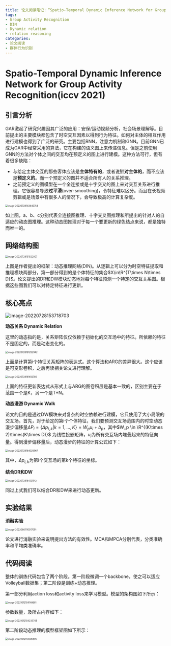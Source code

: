 ```yaml
---
title: 论文阅读笔记：“Spatio-Temporal Dynamic Inference Network for Group Activity Recognition”
tags: 
- Group Activity Recognition
- DIN
- Dynamic relation
- relation reasoning
categories:
- 论文阅读
- 群体行为识别
---
```


# Spatio-Temporal Dynamic Inference Network for Group Activity Recognition(iccv 2021)

## 引言分析

GAR激起了研究兴趣因其广泛的应用：安保/运动视频分析，社会场景理解等。目前提出的主要模块都包含了时空交互因素以得到行为特征。如何对主体的相互作用进行建模也得到了广泛的研究。主要包括RNN，注意力机制和GNN。目前GNN已成为GAR中经常采用的算法，它在构建的语义图上来传递信息。但是之前使用GNN的方法对个体之间的交互均在预定义的图上进行建模。这种方法可行，但有着很多缺陷：

- 与给定主体交互的那些客体应该是**主体特有的**，或者说**针对主体的**，而不应该是**预定义的**。而一个预定义的图并不适合所有人的关系推理。
- 之前预定义的图模型在一个全连接或是十字交叉的图上来对交互关系进行推理。它很容易导致**过平滑**(over-smoothing)，令特征难以区分。而且在长视频剪辑或是场景中有很多人的情况下，会导致极高的计算复杂度。

<img src="https://raw.githubusercontent.com/coelien/image-hosting/master/img/202207281434926.png" alt="image-20220728143440754" style="zoom:50%;" />

如上图，a、b、c分别代表全连接图推理、十字交叉图推理和所提出的针对人的自适应的动态图推理。这种动态图推理对于每一个要更新的绿色结点来说，都是独特而唯一的。

## 网络结构图

<img src="https://raw.githubusercontent.com/coelien/image-hosting/master/img/202207281515136.png" alt="image-20220728151522007" style="zoom:50%;" />

上图是作者提出的框架：动态推理网络(DIN)。从逻辑上可以分为时空特征提取和推理模块两部分，第一部分得到的是个体特征的集合$X\in\R^{T\times N\times D}$。论文提出的DR和DW模块动态地对每个特征预测一个特定的交互关系图。根据这些图我们可以对特定特征进行更新。

## 核心亮点

![image-20220728153718703](https://raw.githubusercontent.com/coelien/image-hosting/master/img/202207281537853.png)

**动态关系 Dynamic Relation**

这里的动态指的是，关系矩阵仅仅依赖于初始化的交互场中的特征。所依赖的特征不是固定的，而是动态变化的。

<img src="C:/Users/sixwa/AppData/Roaming/Typora/typora-user-images/image-20220728161252942.png" alt="image-20220728161252942" style="zoom:50%;" />

上面是计算第i个特征关系矩阵的表达式。这个算法和ARG的差异很大。这个应该是可变形卷积，之后再读相关论文进行理解。

<img src="https://raw.githubusercontent.com/coelien/image-hosting/master/img/202207281616810.png" alt="image-20220728161612785" style="zoom:50%;" />

上面的特征更新表达式从形式上与ARG的图卷积层是基本一致的，区别主要在于范围一个是K，另一个是T*N。

**动态漫游 Dynamic Walk**

论文的目的是通过DW模块来对复杂的时空依赖进行建模，它只使用了大小局限的交互场。首先，对于给定的第i个个体特征，我们要预测交互场范围内的时空动态漫步偏移量$\Delta P_i=\{\Delta p_{i,k}|k=1,...,K\}=W_pu_i+b_p$，其中$W_p \in \R^{(K\times 2)\times(K\times D)}$ 为线性投影矩阵，$u_i$为所有交互场内堆叠起来的特征向量。得到漫步偏移量后，动态漫步的特征的计算公式如下：

<img src="https://raw.githubusercontent.com/coelien/image-hosting/master/img/202207281640994.png" alt="image-20220728164025967" style="zoom:50%;" />

其中，$\Delta p_{i,k}$为第i个交互场的第k个特征的坐标。

**结合DR和DW**

<img src="https://raw.githubusercontent.com/coelien/image-hosting/master/img/202207281641934.png" alt="image-20220728164121912" style="zoom:50%;" />

同过上式我们可以结合DR和DW来进行动态更新。

## 实验结果

**消融实验**

<img src="https://raw.githubusercontent.com/coelien/image-hosting/master/img/202208011100187.png" alt="image-20220801110017091" style="zoom:50%;" />

论文进行消融实验来说明提出方法的有效性。MCA和MPCA分别代表，分类准确率和平均类准确率。

## 代码阅读

整体的训练代码包含了两个阶段。第一阶段微调一个backbone，使之可以适应Volleyball数据集；第二阶段是训练+动态推理。

第一部分利用action loss和activity loss来学习模型。模型的架构图如下所示：

<img src="https://raw.githubusercontent.com/coelien/image-hosting/master/img/202210121041793.png" alt="image-20221012104148681" style="zoom:50%;" />

参数数量，及所占内存如下：

<img src="https://raw.githubusercontent.com/coelien/image-hosting/master/img/202210121042777.png" alt="image-20221012104233749" style="zoom:50%;" />

第二阶段动态推理的模型框架图如下所示：

<img src="https://raw.githubusercontent.com/coelien/image-hosting/master/img/202210121130956.png" alt="image-20221012113006895" style="zoom:50%;" />


